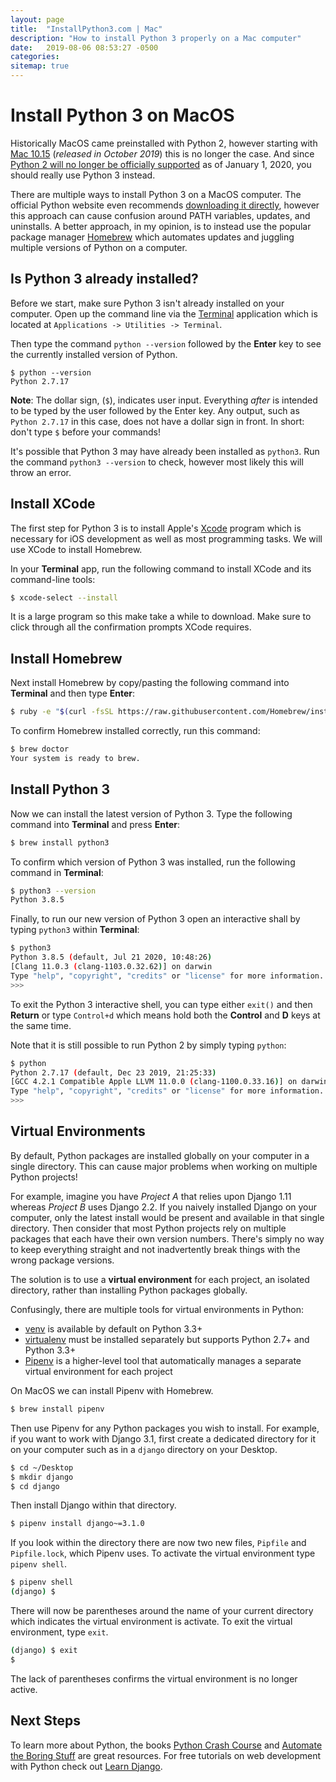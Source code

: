 ```yaml
---
layout: page
title:  "InstallPython3.com | Mac"
description: "How to install Python 3 properly on a Mac computer"
date:   2019-08-06 08:53:27 -0500
categories:
sitemap: true
---
```


# Install Python 3 on MacOS

Historically MacOS came preinstalled with Python 2, however starting with [Mac 10.15](https://developer.apple.com/documentation/macos_release_notes/macos_catalina_10_15_beta_10_release_notes) (*released in October 2019*) this is no longer the case. And since [Python 2 will no longer be officially supported](https://www.python.org/dev/peps/pep-0373/) as of January 1, 2020, you should really use Python 3 instead.

There are multiple ways to install Python 3 on a MacOS computer. The official Python website even recommends [downloading it directly](https://www.python.org/downloads/), however this approach can cause confusion around PATH variables, updates, and uninstalls. A better approach, in my opinion, is to instead use the popular package manager [Homebrew](https://brew.sh) which automates updates and juggling multiple versions of Python on a computer.

## Is Python 3 already installed?

Before we start, make sure Python 3 isn't already installed on your computer. Open up the command line via the [Terminal](https://en.wikipedia.org/wiki/Terminal_(macOS)) application which is located at `Applications -> Utilities -> Terminal`.

Then type the command `python --version` followed by the **Enter** key to see the currently installed version of Python.

```
$ python --version
Python 2.7.17
```

**Note**: The dollar sign, (`$`), indicates user input. Everything *after* is intended to be typed by the user followed by the Enter key. Any output, such as `Python 2.7.17` in this case, does not have a dollar sign in front.
In short: don't type `$` before your commands!

It's possible that Python 3 may have already been installed as `python3`. Run the command `python3 --version` to check, however most likely this will throw an error.

## Install XCode

The first step for Python 3 is to install Apple's [Xcode](https://developer.apple.com/xcode/) program which is necessary for iOS development as well as most programming tasks. We will use XCode to install Homebrew.

In your **Terminal** app, run the following command to install XCode and its command-line tools:

```sh
$ xcode-select --install
```

It is a large program so this make take a while to download. Make sure to click through all the confirmation prompts XCode requires.

## Install Homebrew

Next install Homebrew by copy/pasting the following command into **Terminal** and then type **Enter**:

```sh
$ ruby -e "$(curl -fsSL https://raw.githubusercontent.com/Homebrew/install/master/install)"
```

To confirm Homebrew installed correctly, run this command:

```sh
$ brew doctor
Your system is ready to brew.
```

## Install Python 3

Now we can install the latest version of Python 3. Type the following command into **Terminal** and press **Enter**:

```sh
$ brew install python3
```

To confirm which version of Python 3 was installed, run the following command in **Terminal**:

```sh
$ python3 --version
Python 3.8.5
```

Finally, to run our new version of Python 3 open an interactive shall by typing `python3` within **Terminal**:

```sh
$ python3
Python 3.8.5 (default, Jul 21 2020, 10:48:26)
[Clang 11.0.3 (clang-1103.0.32.62)] on darwin
Type "help", "copyright", "credits" or "license" for more information.
>>>
```

To exit the Python 3 interactive shell, you can type either `exit()` and then **Return** or type `Control+d` which means hold both the **Control** and **D** keys at the same time.

Note that it is still possible to run Python 2 by simply typing `python`:

```sh
$ python
Python 2.7.17 (default, Dec 23 2019, 21:25:33)
[GCC 4.2.1 Compatible Apple LLVM 11.0.0 (clang-1100.0.33.16)] on darwin
Type "help", "copyright", "credits" or "license" for more information.
>>>
```

## Virtual Environments

By default, Python packages are installed globally on your computer in a single directory. This can cause major problems when working on multiple Python projects!

For example, imagine you have *Project A* that relies upon Django 1.11 whereas *Project B* uses Django 2.2. If you naively installed Django on your computer, only the latest install would be present and available in that single directory. Then consider that most Python projects rely on multiple packages that each have their own version numbers. There's simply no way to keep everything straight and not inadvertently break things with the wrong package versions.

The solution is to use a **virtual environment** for each project, an isolated directory, rather than installing Python packages globally.

Confusingly, there are multiple tools for virtual environments in Python:
* [venv](https://docs.python.org/3/library/venv.html) is available by default on Python 3.3+
* [virtualenv](https://virtualenv.pypa.io/en/stable/) must be installed separately but supports Python 2.7+ and Python 3.3+
* [Pipenv](https://github.com/pypa/pipenv) is a higher-level tool that automatically manages a separate virtual environment for each project

On MacOS we can install Pipenv with Homebrew.

```sh
$ brew install pipenv
```

Then use Pipenv for any Python packages you wish to install. For example, if you want to work with Django 3.1, first create a dedicated directory for it on your computer such as in a `django` directory on your Desktop.

```sh
$ cd ~/Desktop
$ mkdir django
$ cd django
```

Then install Django within that directory.

```sh
$ pipenv install django~=3.1.0
```

If you look within the directory there are now two new files, `Pipfile` and `Pipfile.lock`, which Pipenv uses. To activate the virtual environment type `pipenv shell`.

```sh
$ pipenv shell
(django) $
```

There will now be parentheses around the name of your current directory which indicates the virtual environment is activate. To exit the virtual environment, type `exit`.

```sh
(django) $ exit
$
```

The lack of parentheses confirms the virtual environment is no longer active.

## Next Steps
To learn more about Python, the books [Python Crash Course](https://amzn.to/3dGYTRe) and [Automate the Boring Stuff](https://amzn.to/366CebJ) are great resources. For free tutorials on web development with Python check out [Learn Django](https://learndjango.com).
